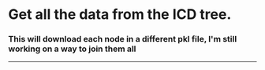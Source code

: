<h1>Get all the data from the ICD tree.</h1>

### This will download each node in a different pkl file, I'm still working on a way to join them all

---
